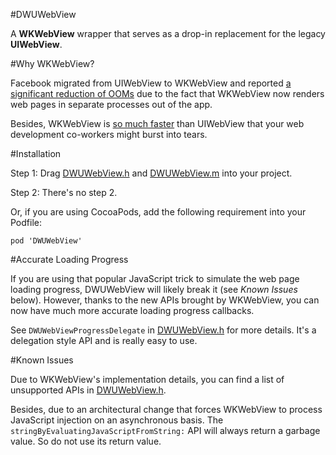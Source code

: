 #DWUWebView

A **WKWebView** wrapper that serves as a drop-in replacement for the legacy **UIWebView**.


#Why WKWebView?

Facebook migrated from UIWebView to WKWebView and reported [a significant reduction of OOMs][fb_blog] due to the fact that WKWebView now renders web pages in separate processes out of the app.

Besides, WKWebView is [so much faster][performance_blog] than UIWebView that your web development co-workers might burst into tears.

#Installation

Step 1: Drag [DWUWebView.h][h_file] and [DWUWebView.m][m_file] into your project.

Step 2: There's no step 2.

Or, if you are using CocoaPods, add the following requirement into your Podfile:

`pod 'DWUWebView'`

#Accurate Loading Progress

If you are using that popular JavaScript trick to simulate the web page loading progress, DWUWebView will likely break it (see *Known Issues* below). However, thanks to the new APIs brought by WKWebView, you can now have much more accurate loading progress callbacks.

See `DWUWebViewProgressDelegate` in [DWUWebView.h][h_file] for more details. It's a delegation style API and is really easy to use.


#Known Issues

Due to WKWebView's implementation details, you can find a list of unsupported APIs in [DWUWebView.h][h_file].

Besides, due to an architectural change that forces WKWebView to process JavaScript injection on an asynchronous basis. The `stringByEvaluatingJavaScriptFromString:` API will always return a garbage value. So do not use its return value.



[h_file]: ./DWUWebView.h
[m_file]: ./DWUWebView.m
[fb_blog]: https://code.facebook.com/posts/1146930688654547/reducing-fooms-in-the-facebook-ios-app/
[performance_blog]: http://blog.initlabs.com/post/100113463211/wkwebview-vs-uiwebview






